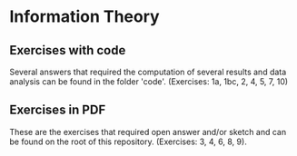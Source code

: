 # Information Theory

## Exercises with code
Several answers that required the computation of several results and data analysis can be found in the folder 'code'.  (Exercises: 1a, 1bc, 2, 4, 5, 7, 10)

## Exercises in PDF
These are the exercises that required open answer and/or sketch and can be found on the root of this repository. (Exercises: 3, 4, 6, 8, 9).
